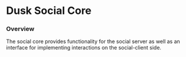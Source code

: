 # Dusk Social Core


### Overview

The social core provides functionality for the social server as well as an interface for implementing interactions on the social-client side.
